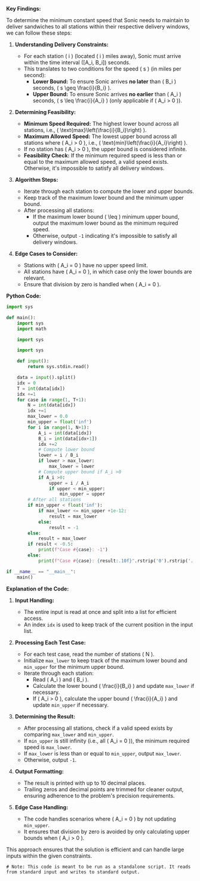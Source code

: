 **Key Findings:**

To determine the minimum constant speed that Sonic needs to maintain to deliver sandwiches to all stations within their respective delivery windows, we can follow these steps:

1. **Understanding Delivery Constraints:**
   - For each station \( i \) (located \( i \) miles away), Sonic must arrive within the time interval \([A_i, B_i]\) seconds.
   - This translates to two conditions for the speed \( s \) (in miles per second):
     - **Lower Bound:** To ensure Sonic arrives **no later** than \( B_i \) seconds, \( s \geq \frac{i}{B_i} \).
     - **Upper Bound:** To ensure Sonic arrives **no earlier** than \( A_i \) seconds, \( s \leq \frac{i}{A_i} \) (only applicable if \( A_i > 0 \)).

2. **Determining Feasibility:**
   - **Minimum Speed Required:** The highest lower bound across all stations, i.e., \( \text{max}\left(\frac{i}{B_i}\right) \).
   - **Maximum Allowed Speed:** The lowest upper bound across all stations where \( A_i > 0 \), i.e., \( \text{min}\left(\frac{i}{A_i}\right) \).
   - If no station has \( A_i > 0 \), the upper bound is considered infinite.
   - **Feasibility Check:** If the minimum required speed is less than or equal to the maximum allowed speed, a valid speed exists. Otherwise, it's impossible to satisfy all delivery windows.

3. **Algorithm Steps:**
   - Iterate through each station to compute the lower and upper bounds.
   - Keep track of the maximum lower bound and the minimum upper bound.
   - After processing all stations:
     - If the maximum lower bound \( \leq \) minimum upper bound, output the maximum lower bound as the minimum required speed.
     - Otherwise, output `-1` indicating it's impossible to satisfy all delivery windows.

4. **Edge Cases to Consider:**
   - Stations with \( A_i = 0 \) have no upper speed limit.
   - All stations have \( A_i = 0 \), in which case only the lower bounds are relevant.
   - Ensure that division by zero is handled when \( A_i = 0 \).

**Python Code:**

```python
import sys

def main():
    import sys
    import math

    import sys

    import sys

    def input():
        return sys.stdin.read()

    data = input().split()
    idx = 0
    T = int(data[idx])
    idx +=1
    for case in range(1, T+1):
        N = int(data[idx])
        idx +=1
        max_lower = 0.0
        min_upper = float('inf')
        for i in range(1, N+1):
            A_i = int(data[idx])
            B_i = int(data[idx+1])
            idx +=2
            # Compute lower bound
            lower = i / B_i
            if lower > max_lower:
                max_lower = lower
            # Compute upper bound if A_i >0
            if A_i >0:
                upper = i / A_i
                if upper < min_upper:
                    min_upper = upper
        # After all stations
        if min_upper < float('inf'):
            if max_lower <= min_upper +1e-12:
                result = max_lower
            else:
                result = -1
        else:
            result = max_lower
        if result < -0.5:
            print(f"Case #{case}: -1")
        else:
            print(f"Case #{case}: {result:.10f}".rstrip('0').rstrip('.') if '.' in f"{result:.10f}" else f"{result:.10f}")

if __name__ == "__main__":
    main()
```

**Explanation of the Code:**

1. **Input Handling:**
   - The entire input is read at once and split into a list for efficient access.
   - An index `idx` is used to keep track of the current position in the input list.

2. **Processing Each Test Case:**
   - For each test case, read the number of stations \( N \).
   - Initialize `max_lower` to keep track of the maximum lower bound and `min_upper` for the minimum upper bound.
   - Iterate through each station:
     - Read \( A_i \) and \( B_i \).
     - Calculate the lower bound \( \frac{i}{B_i} \) and update `max_lower` if necessary.
     - If \( A_i > 0 \), calculate the upper bound \( \frac{i}{A_i} \) and update `min_upper` if necessary.
   
3. **Determining the Result:**
   - After processing all stations, check if a valid speed exists by comparing `max_lower` and `min_upper`.
   - If `min_upper` is still infinity (i.e., all \( A_i = 0 \)), the minimum required speed is `max_lower`.
   - If `max_lower` is less than or equal to `min_upper`, output `max_lower`.
   - Otherwise, output `-1`.

4. **Output Formatting:**
   - The result is printed with up to 10 decimal places.
   - Trailing zeros and decimal points are trimmed for cleaner output, ensuring adherence to the problem's precision requirements.

5. **Edge Case Handling:**
   - The code handles scenarios where \( A_i = 0 \) by not updating `min_upper`.
   - It ensures that division by zero is avoided by only calculating upper bounds when \( A_i > 0 \).

This approach ensures that the solution is efficient and can handle large inputs within the given constraints.

```
# Note: This code is meant to be run as a standalone script. It reads from standard input and writes to standard output.
```